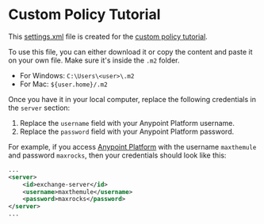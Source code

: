 # Custom Policy Tutorial

This [settings.xml](/settings.xml) file is created for the [custom policy tutorial](https://developer.mulesoft.com/).

To use this file, you can either download it or copy the content and paste it on your own file. Make sure it's inside the `.m2` folder.
- For Windows: `C:\Users\<user>\.m2`
- For Mac: `${user.home}/.m2`

Once you have it in your local computer, replace the following credentials in the `server` section:
1. Replace the `username` field with your Anypoint Platform username.
2. Replace the `password` field with your Anypoint Platform password.

For example, if you access [Anypoint Platform](https://anypoint.mulesoft.com) with the username `maxthemule` and password `maxrocks`, then your credentials should look like this:

```xml
...
<server>
    <id>exchange-server</id>
    <username>maxthemule</username>
    <password>maxrocks</password>
</server>
...
```